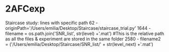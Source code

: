 # 2AFCexp

Staircase study: lines with specific path
62 - originPath='/Users/emilia/Desktop/Staircase/staircase_trial.py'
1644 - filename = os.path.join('SNR_list', str(level) +'.mat') #This is the relative path as all the files & experiment are stored in the same folder
2580 - filename2 = ('/Users/emilia/Desktop/Staircase/SNR_list/' + str(level_next) +'.mat')
